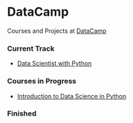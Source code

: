 # DataCamp
Courses and Projects at [DataCamp](https://datacamp.com)
  
### Current Track
* [Data Scientist with Python](https://learn.datacamp.com/career-tracks/data-scientist-with-python?version=5)
  
### Courses in Progress
* [Introduction to Data Science in Python](https://learn.datacamp.com/courses/introduction-to-data-science-in-python)
  
### Finished

